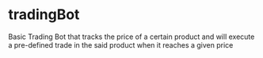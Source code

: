 # tradingBot
Basic Trading Bot that tracks the price of a certain product and will execute a pre-defined trade in the said product when it reaches a given price
